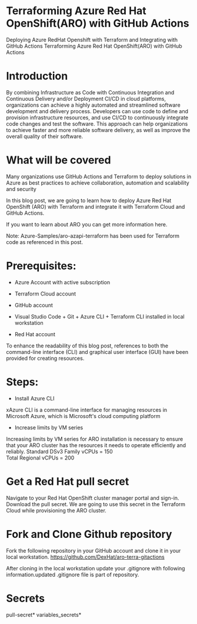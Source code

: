 # Terraforming  Azure Red Hat OpenShift(ARO) with GitHub Actions

Deploying Azure RedHat Openshift with Terraform and Integrating with GitHub Actions
Terraforming  Azure Red Hat OpenShift(ARO) with GitHub Actions

# Introduction

By combining Infrastructure as Code with Continuous Integration and Continuous Delivery and/or Deployment  CI/CD  in cloud platforms, organizations can achieve a highly automated and streamlined software development and delivery process. Developers can use code to define and provision infrastructure resources, and use CI/CD to continuously integrate code changes and test the software. This approach can help organizations to achieve faster and more reliable software delivery, as well as improve the overall quality of their software.

# What will be covered

Many organizations use GitHub Actions and Terraform to deploy solutions in Azure as best practices to achieve collaboration, automation and scalability and security

In this blog post, we are going to learn how to deploy Azure Red Hat OpenShift (ARO) with Terraform and integrate it with Terraform Cloud and GitHub Actions.


If you want to learn about ARO you can get more information here.

Note: Azure-Samples/aro-azapi-terraform has been used for Terraform code as referenced in this post. 

# Prerequisites:

- Azure Account with active subscription

- Terraform Cloud account

- GitHub account

- Visual Studio Code + Git  + Azure CLI + Terraform CLI installed in local workstation

- Red Hat account  

To enhance the readability of this blog post, references to both the command-line interface (CLI) and graphical user interface (GUI) have been provided for creating resources.

# Steps:

- Install Azure CLI

xAzure CLI is a command-line interface for managing resources in Microsoft Azure, which is Microsoft's cloud computing platform

- Increase limits by VM series

Increasing limits by VM series for ARO installation is necessary to ensure that your ARO cluster has the resources it needs to operate efficiently and reliably. 
Standard DSv3 Family vCPUs = 150  
Total Regional vCPUs = 200

# Get a Red Hat pull secret

Navigate to your Red Hat OpenShift cluster manager portal and sign-in. Download the pull secret. We are going to use this secret in the Terraform Cloud while provisioning the ARO cluster. 

# Fork and Clone Github repository 

Fork the following repository in your GitHub account  and clone it in your local workstation.
https://github.com/DexHat/aro-terra-gitactions

After cloning in the local workstation update your .gitignore with following information.updated .gitignore file is part of repository.

# Secrets

pull-secret*
variables_secrets*

